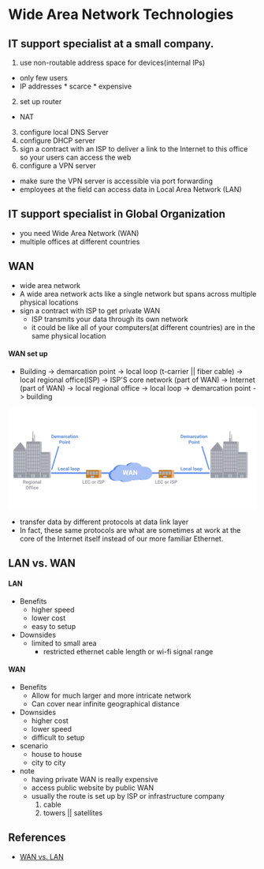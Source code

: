 # Wide Area Network Technologies


## IT support specialist at a small company.
1. use non-routable address space for devices(internal IPs)
  * only few users
  *  IP addresses
    * scarce
    * expensive
2. set up router
  * NAT
3. configure local DNS Server
4. configure DHCP server
5. sign a contract with an ISP to deliver a link to the Internet to this office so your users can access the web
6. configure a VPN server
  * make sure the VPN server is accessible via port forwarding
  * employees at the field can access data in Local Area Network (LAN)


## IT support specialist in Global Organization
* you need Wide Area Network (WAN)
* multiple offices at different countries

## WAN
* wide area network
* A wide area network acts like a single network but spans across multiple physical locations
* sign a contract with ISP to get private WAN
  * ISP transmits your data through its own network
  * it could be like all of your computers(at different countries) are in the same physical location


#### WAN set up

* Building -> demarcation point -> local loop (t-carrier || fiber cable) -> local regional office(ISP) -> ISP'S core network (part of WAN) -> Internet (part of WAN) -> local regional office -> local loop -> demarcation point -> building

<img src="./assets/wan_route.png" style="margin-top: 10px margin-bottom: 10px" />

* transfer data by different protocols at data link layer
* In fact, these same protocols are what are sometimes at work at the core of the Internet itself instead of our more familiar Ethernet.

## LAN vs. WAN
#### LAN
* Benefits
  * higher speed
  * lower cost
  * easy to setup
* Downsides
  * limited to small area
    * restricted ethernet cable length or wi-fi signal range

#### WAN
* Benefits
  * Allow for much larger and more intricate network
  * Can cover near infinite geographical distance
* Downsides
  * higher cost
  * lower speed
  * difficult to setup
* scenario
  * house to house
  * city to city
* note
  * having private WAN is really expensive
  * access public website by public WAN
  * usually the route is set up by ISP or infrastructure company
    1. cable
    2. towers || satellites


## References
* [WAN vs. LAN](http://packetworks.net/lan-vs-wan-the-benefits-of-each-network-type/)

